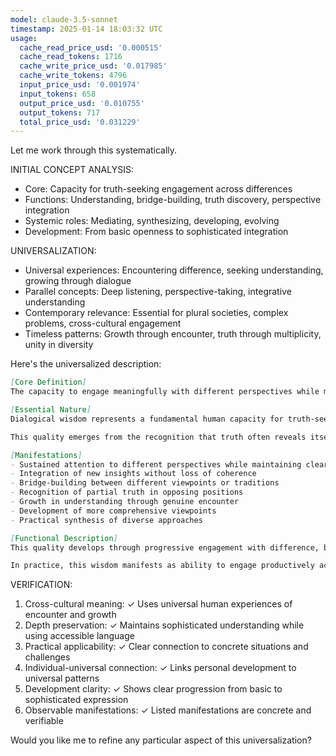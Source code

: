 ```yaml
---
model: claude-3.5-sonnet
timestamp: 2025-01-14 18:03:32 UTC
usage:
  cache_read_price_usd: '0.000515'
  cache_read_tokens: 1716
  cache_write_price_usd: '0.017985'
  cache_write_tokens: 4796
  input_price_usd: '0.001974'
  input_tokens: 658
  output_price_usd: '0.010755'
  output_tokens: 717
  total_price_usd: '0.031229'
---
```


Let me work through this systematically.

INITIAL CONCEPT ANALYSIS:
- Core: Capacity for truth-seeking engagement across differences
- Functions: Understanding, bridge-building, truth discovery, perspective integration
- Systemic roles: Mediating, synthesizing, developing, evolving
- Development: From basic openness to sophisticated integration

UNIVERSALIZATION:
- Universal experiences: Encountering difference, seeking understanding, growing through dialogue
- Parallel concepts: Deep listening, perspective-taking, integrative understanding
- Contemporary relevance: Essential for plural societies, complex problems, cross-cultural engagement
- Timeless patterns: Growth through encounter, truth through multiplicity, unity in diversity

Here's the universalized description:

```markdown
[Core Definition]
The capacity to engage meaningfully with different perspectives while maintaining authentic groundedness, enabling deeper understanding through the integration of diverse viewpoints. This quality combines receptive openness with discerning judgment, fostering growth through genuine dialogue while preserving integrity of conviction.

[Essential Nature]
Dialogical wisdom represents a fundamental human capacity for truth-seeking through engaged relationship with difference. It operates at the intersection of openness and discernment, enabling genuine encounter while maintaining coherent identity. Unlike mere tolerance or uncritical acceptance, it actively engages with different perspectives to discover deeper understanding.

This quality emerges from the recognition that truth often reveals itself most fully through the integration of multiple viewpoints and that genuine growth occurs through authentic engagement with difference. It requires both strong rootedness and genuine openness, combining the stability needed for authentic engagement with the flexibility required for real growth.

[Manifestations]
- Sustained attention to different perspectives while maintaining clear center
- Integration of new insights without loss of coherence
- Bridge-building between different viewpoints or traditions
- Recognition of partial truth in opposing positions
- Growth in understanding through genuine encounter
- Development of more comprehensive viewpoints
- Practical synthesis of diverse approaches

[Functional Description]
This quality develops through progressive engagement with difference, beginning with basic openness to other perspectives and maturing into sophisticated capacity for integration and synthesis. It operates through simultaneous activation of receptivity and discernment, enabling both genuine encounter with difference and meaningful integration of insights. The process involves continuous oscillation between engagement and reflection, leading to expanding circles of understanding while maintaining coherent center.

In practice, this wisdom manifests as ability to engage productively across differences, find common ground without compromising integrity, and develop more comprehensive understanding through dialogue. It enables navigation of complex situations involving multiple perspectives, facilitates genuine communication across divides, and supports development of more inclusive solutions to shared challenges. This quality proves essential for addressing complex problems requiring integration of diverse viewpoints and approaches.
```

VERIFICATION:
1. Cross-cultural meaning: ✓ Uses universal human experiences of encounter and growth
2. Depth preservation: ✓ Maintains sophisticated understanding while using accessible language
3. Practical applicability: ✓ Clear connection to concrete situations and challenges
4. Individual-universal connection: ✓ Links personal development to universal patterns
5. Development clarity: ✓ Shows clear progression from basic to sophisticated expression
6. Observable manifestations: ✓ Listed manifestations are concrete and verifiable

Would you like me to refine any particular aspect of this universalization?